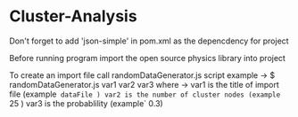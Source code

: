 # Cluster-Analysis
Don't forget to add 'json-simple' in pom.xml as the depencdency for project

Before running program import the open source physics library into project

To create an import file call randomDataGenerator.js script
example -> $ randomDataGenerator.js var1 var2 var3
where -> var1 is the title of import file (example` dataFile )
	 var2 is the number of cluster nodes (example` 25 )
	 var3 is the probablility (example` 0.3)
